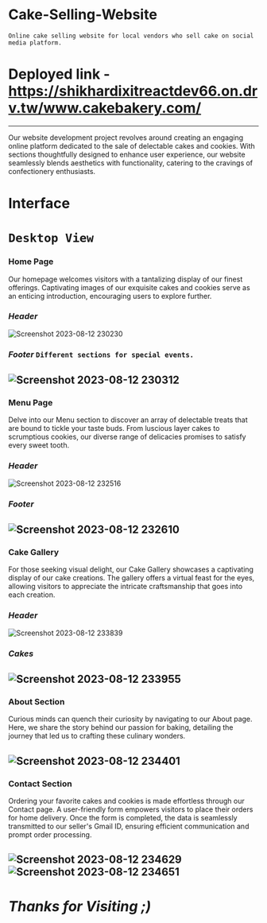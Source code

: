 # Cake-Selling-Website
`Online cake selling website for local vendors who sell cake on social media platform.`
# Deployed link - https://shikhardixitreactdev66.on.drv.tw/www.cakebakery.com/
---
Our website development project revolves around creating an engaging online platform dedicated to the sale of delectable cakes and cookies. With sections thoughtfully designed to enhance user experience, our website seamlessly blends aesthetics with functionality, catering to the cravings of confectionery enthusiasts.
# Interface
# `Desktop View`
### Home Page
Our homepage welcomes visitors with a tantalizing display of our finest offerings. Captivating images of our exquisite cakes and cookies serve as an enticing introduction, encouraging users to explore further.
### *Header*
![Screenshot 2023-08-12 230230](https://github.com/shikhar66/Cake-Selling-Website/assets/104693342/70200fb6-2dd0-4832-be84-c8e362a29722)
### *Footer* `Different sections for special events.`
![Screenshot 2023-08-12 230312](https://github.com/shikhar66/Cake-Selling-Website/assets/104693342/f316a650-7c29-4d8c-a413-9eda92ea5c0a)
---
### Menu Page
Delve into our Menu section to discover an array of delectable treats that are bound to tickle your taste buds. From luscious layer cakes to scrumptious cookies, our diverse range of delicacies promises to satisfy every sweet tooth.
### *Header*
![Screenshot 2023-08-12 232516](https://github.com/shikhar66/Cake-Selling-Website/assets/104693342/1595e324-c3a2-4521-981b-9ce688698a7d)
### *Footer*
![Screenshot 2023-08-12 232610](https://github.com/shikhar66/Cake-Selling-Website/assets/104693342/44e1aeb8-3a86-4819-ae45-ec7e54408921)
---
### Cake Gallery 
For those seeking visual delight, our Cake Gallery showcases a captivating display of our cake creations. The gallery offers a virtual feast for the eyes, allowing visitors to appreciate the intricate craftsmanship that goes into each creation.
### *Header*
![Screenshot 2023-08-12 233839](https://github.com/shikhar66/Cake-Selling-Website/assets/104693342/8131dde7-9e18-43b3-9708-2f5e3e9de7bd)
### *Cakes*
![Screenshot 2023-08-12 233955](https://github.com/shikhar66/Cake-Selling-Website/assets/104693342/1281d8a2-2926-4207-ad5d-962a89e4a06e)
---
### About Section
Curious minds can quench their curiosity by navigating to our About page. Here, we share the story behind our passion for baking, detailing the journey that led us to crafting these culinary wonders.

![Screenshot 2023-08-12 234401](https://github.com/shikhar66/Cake-Selling-Website/assets/104693342/6448aeed-d53a-4bf3-ab92-15223e823983)
---
### Contact Section
Ordering your favorite cakes and cookies is made effortless through our Contact page. A user-friendly form empowers visitors to place their orders for home delivery. Once the form is completed, the data is seamlessly transmitted to our seller's Gmail ID, ensuring efficient communication and prompt order processing.

![Screenshot 2023-08-12 234629](https://github.com/shikhar66/Cake-Selling-Website/assets/104693342/c518dd94-1863-4b64-86a5-00a563805038)
![Screenshot 2023-08-12 234651](https://github.com/shikhar66/Cake-Selling-Website/assets/104693342/156230ba-7b55-43f0-8c0c-453b24e4b7a5)
---
# *Thanks for Visiting ;)*






